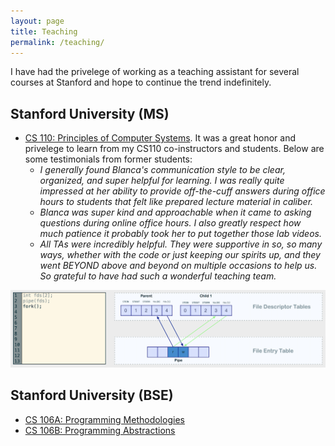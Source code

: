```yaml
---
layout: page
title: Teaching
permalink: /teaching/
---
```


I have had the privelege of working as a teaching assistant for several courses at Stanford and hope to continue the trend indefinitely.

## Stanford University (MS)

- [CS 110: Principles of Computer Systems](https://cs110.stanford.edu). It was a great honor and privelege to learn from my CS110 co-instructors and students. Below are some testimonials from former students: 
  - _I generally found Blanca's communication style to be clear, organized, and super helpful for learning. I was really quite impressed at her ability to provide off-the-cuff answers during office hours to students that felt like prepared lecture material in caliber._
  - _Blanca was super kind and approachable when it came to asking questions during online office hours. I also greatly respect how much patience it probably took her to put together those lab videos._
  - _All TAs were incredibly helpful. They were supportive in so, so many ways, whether with the code or just keeping our spirits up, and they went BEYOND above and beyond on multiple occasions to help us. So grateful to have had such a wonderful teaching team._ 

![](/images/cs-110.png)

## Stanford University (BSE)
- [CS 106A: Programming Methodologies](https://cs106a.stanford.edu)
- [CS 106B: Programming Abstractions](https://cs106b.stanford.edu)
